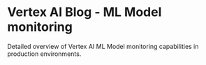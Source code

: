 # Vertex AI Blog - ML Model monitoring
Detailed overview of Vertex AI ML Model monitoring capabilities in production environments.
